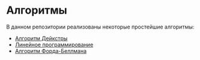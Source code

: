 # Алгоритмы
В данном репозитории реализованы некоторые простейшие алгоритмы:
* [Алгоритм Дейкстры](https://github.com/sobeit-dev/simple_algorithms/tree/main/Dijkstra)
* [Линейное программирование](https://github.com/sobeit-dev/simple_algorithms/tree/main/linearProgramming)
* [Алгоритм Форда-Беллмана](https://github.com/sobeit-dev/simple_algorithms/tree/main/FordBellman)
